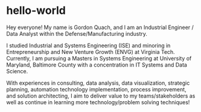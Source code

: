 # hello-world
Hey everyone! My name is Gordon Quach, and I am an Industrial Engineer / Data Analyst within the Defense/Manufacturing industry.

I studied Industrial and Systems Engineering (ISE) and minoring in Entrepreneurship and New Venture Growth (ENVG) at Virginia Tech. Currently, I am pursuing a Masters in Systems Engineering at University of Maryland, Baltimore County with a concentration in IT Systems and Data Science. 

With experiences in consulting, data analysis, data visualization, strategic planning, automation technology implementation, process improvement, and solution architecting, I aim to deliver value to my teams/stakeholders as well as continue in learning more technology/problem solving techniques!
